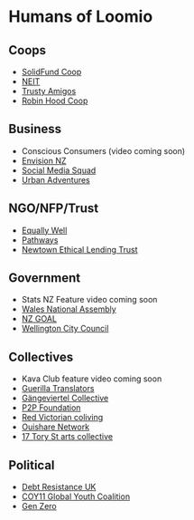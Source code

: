 # Humans of Loomio

## Coops

* [SolidFund Coop](http://blog.loomio.org/2016/08/15/solidfund/)
* [NEIT](http://blog.loomio.org/2016/08/30/neit/)
* [Trusty Amigos](http://blog.loomio.org/2016/08/17/trustyamigos/)
* [Robin Hood Coop](http://blog.loomio.org/2016/01/05/robinhood/)

## Business

* Conscious Consumers (video coming soon)
* [Envision NZ](http://blog.loomio.org/2016/02/09/spreading-the-contagious-idea-of-collaborative-decision-making/)
* [Social Media Squad](http://blog.loomio.org/2016/01/14/socialmediasquad/)
* [Urban Adventures](http://blog.loomio.org/2014/02/28/organising-adventure-across-six-continents/)

## NGO/NFP/Trust

* [Equally Well](http://blog.loomio.org/2015/06/05/turning-a-conference-into-a-movement-with-loomio/)
* [Pathways](http://blog.loomio.org/2014/04/07/jacqui-graham-meaningful-engagement-in-a-large-organisation/)
* [Newtown Ethical Lending Trust](http://blog.loomio.org/2013/10/18/trustees-trust-loomio/)

## Government

* Stats NZ Feature video coming soon
* [Wales National Assembly](http://blog.loomio.org/2016/05/16/national_assembly_wales/)
* [NZ GOAL](http://blog.loomio.org/2016/05/11/nzgoal/)
* [Wellington City Council](http://blog.loomio.org/2013/11/01/wellington-city-council-uses-loomio/)

## Collectives

* Kava Club feature video coming soon
* [Guerilla Translators](http://blog.loomio.org/2016/05/13/guerrilla-translation/)
* [Gängeviertel Collective](http://blog.loomio.org/2016/02/22/gaengeviertel/)
* [P2P Foundation](http://blog.loomio.org/2016/02/15/p2p/)
* [Red Victorian coliving](http://blog.loomio.org/2016/02/04/redvic/)
* [Ouishare Network](http://blog.loomio.org/2016/01/21/ouishare/)
* [17 Tory St arts collective](http://blog.loomio.org/2015/10/21/how-to-run-an-open-source-community-space/)

## Political

* [Debt Resistance UK](http://blog.loomio.org/2016/03/07/druk/)
* [COY11 Global Youth Coalition](http://blog.loomio.org/2015/12/23/coy11/)
* [Gen Zero](http://blog.loomio.org/2013/11/19/nation-changing-decision-makers-generation-zero/)